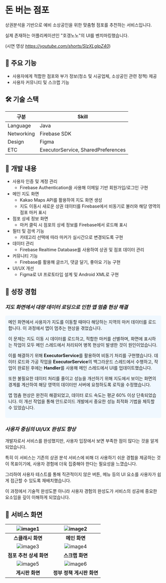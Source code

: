 # 돈 버는 점포



상권분석을 기반으로 예비 소상공인을 위한 맞춤형 점포를 추천하는 서비스입니다.

실제 존재하는 어플리케이션인 "호갱노노"의 UI를 벤치마킹했습니다.

(시연 영상 *https://youtube.com/shorts/SlzXLgIpZ40*)


## 📌 주요 기능


- 사용자에게 적합한 점포와 부가 정보(청소 및 시공업체, 소상공인 관련 정책) 제공
- 사용자 커뮤니티 및 스크랩 기능


## 🛠 기술 스택


|구분|Skill|
|------|---|
|Language|Java|
|Networking|Firebase SDK|
|Design|Figma|
|ETC|ExecutorService, SharedPreferences|


## 📌 개발 내용


- 사용자 인증 및 계정 관리
    - Firebase Authentication을 사용해 이메일 기반 회원가입/로그인 구현
- 메인 지도 화면
    - Kakao Maps API를 활용하여 지도 화면 생성
    - 지도 이동시 새로운 상권 데이터를 Firebase에서 비동기로 불러와 해당 영역의 점포 마커 표시
- 점포 상세 정보 화면
    - 마커 클릭 시 점포의 상세 정보를 Firebase에서 로드해 표시
- 필터 및 검색 기능
    - 카테고리 선택에 따라 마커가 실시간으로 변경되도록 구현
- 데이터 관리
    - Firebase Realtime Database를 사용하여 상권 및 점포 데이터 관리
- 커뮤니티 기능
    - Firebase를 활용해 글쓰기, 댓글 달기, 좋아요 기능 구현
- UI/UX 개선
    - Figma로 UI 프로토타입 설계 및 Android XML로 구현


## 📌 성장 경험


### *지도 화면에서 대량 데이터 로딩으로 인한 앱 멈춤 현상 해결*
<div style="background-color: #f0f8ff; padding: 10px; border-radius: 5px;">
메인 화면에서 사용자가 지도를 이동할 때마다 해당하는 지역의 마커 데이터를 로드합니다. 이 과정에서 앱이 멈추는 현상을 겪었습니다.

이 문제는 지도 이동 시 데이터를 로드하고, 적합한 마커를 선별하며, 화면에 표시하는 작업이 모두 메인 스레드에서 처리되어 병목 현상이 발생한 것이 원인이었습니다.

이를 해결하기 위해 **ExecutorService**를 활용하여 비동기 처리를 구현했습니다. 데이터 로드와 가공 작업을 **ExecutorService**의 백그라운드 스레드에서 수행하고, 작업이 완료된 후에는 **Handler**를 사용해 메인 스레드에서 UI를 업데이트했습니다.

또한 불필요한 데이터 처리를 줄이고 성능을 개선하기 위해 지도에서 보이는 화면의 경계를 계산하여 해당 영역의 데이터만 서버에 요청하도록 로직을 수정했습니다.

앱 멈춤 현상은 완전히 해결되었고, 데이터 로드 속도는 평균 60% 이상 단축되었습니다. 이 개선 작업을 통해 안드로이드 개발에서 중요한 성능 최적화 기법을 체득할 수 있었습니다.
</div>

### *사용자 중심의 UI/UX 완성도 향상*

개발자로서 서비스를 완성했지만, 사용자 입장에서 보면 부족한 점이 많다는 것을 알게 되었습니다.

특히 이 서비스는 기존의 상권 분석 서비스에 비해 더 사용하기 쉬운 경험을 제공하는 것이 목표이기에, 사용자 경험에 더욱 집중해야 한다는 필요성을 느꼈습니다.

그리하여 사용자 테스트를 통해 직관적이지 않은 버튼, 메뉴 등의 UI 요소를 사용자가 쉽게 접근할 수 있도록 재배치했습니다. 

이 과정에서 기술적 완성도뿐 아니라 사용자 경험의 완성도가 서비스의 성공에 중요한 요소임을 깊이 이해하게 되었습니다.


## 📌 서비스 화면


<div align="center">

| ![image1](https://github.com/user-attachments/assets/f99b49be-a73f-471d-8470-2a69ff658e22) | ![image2](https://github.com/user-attachments/assets/6e091da8-0050-4c98-9af3-f310f697a928) |
|:--------------------------------------------------------:|:--------------------------------------------------------:|
| **스클래시 화면**                                  | **메인 화면**                                  |
| ![image3](https://github.com/user-attachments/assets/6eecc877-3f07-4a90-a840-d81ae274d711) | ![image4](https://github.com/user-attachments/assets/7a126a54-4d8e-4705-ada5-eaa9c815c28a) |
| **점포 추천 상세 화면**                                  | **스크랩 화면**                                  |
| ![image5](https://github.com/user-attachments/assets/d9d603ce-10e4-4d49-977c-0eb8badeebd0) | ![image6](https://github.com/user-attachments/assets/8ea4e824-4914-4450-ad4c-ca19fd9c14df) |
| **게시판 화면**                                  | **정부 정책 게시판 화면**                                  |

</div>
